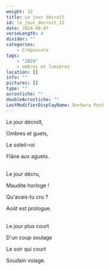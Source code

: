 ```yaml
---
weight: 32
title: Le jour décroît
id: le_jour_decroit_21
date: 2024-08-07
verseLength: 4
divider: ""
categories:
    - Crépuscule
tags:
    - "2024"
    - ombres et lumières
location: []
info: ""
pictures: []
type: ""
acrostiche: ""
doubleAcrostiche: ""
LastModifierDisplayName: Barbara Post
---
```

Le jour décroît,

Ombres et guets,

Le soleil-roi

Flâne aux aguets.

 \
Le jour décru,

Maudite horloge !

Qu'avais-tu cru ?

Août est prologue.

 \
Le jour plus court

D'un coup soulage

Le soir qui court

Soudain volage.
